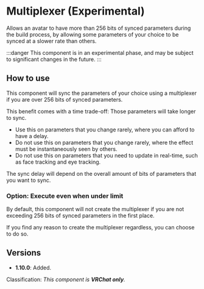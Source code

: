﻿---
unlisted: true
---
# Multiplexer (Experimental)

Allows an avatar to have more than 256 bits of synced parameters during the build process, by allowing some parameters of your choice
to be synced at a slower rate than others.

:::danger
This component is in an experimental phase, and may be subject to significant changes in the future.
:::

## How to use

This component will sync the parameters of your choice using a multiplexer if you are over 256 bits of synced parameters.

This benefit comes with a time trade-off: Those parameters will take longer to sync.
- Use this on parameters that you change rarely, where you can afford to have a delay.
- Do not use this on parameters that you change rarely, where the effect must be instantaneously seen by others.
- Do not use this on parameters that you need to update in real-time, such as face tracking and eye tracking.

The sync delay will depend on the overall amount of bits of parameters that you want to sync.

### Option: Execute even when under limit

By default, this component will not create the multiplexer if you are not exceeding 256 bits of synced parameters in the first place.

If you find any reason to create the multiplexer regardless, you can choose to do so.

[//]: # (### Option: Remove sync from unused parameters)

[//]: # ()
[//]: # (This component can inform you of unused parameters, and take the initiative to remove those unused parameters from your avatar.)

[//]: # ()
[//]: # (:::danger)

[//]: # (If your avatar is meant to work cross-platform &#40;PC & Quest/Android&#41;, **you must keep this option turned OFF**.)

[//]: # (:::)

## Versions

- **1.10.0**: Added.

Classification: *This component is **VRChat only**.*
